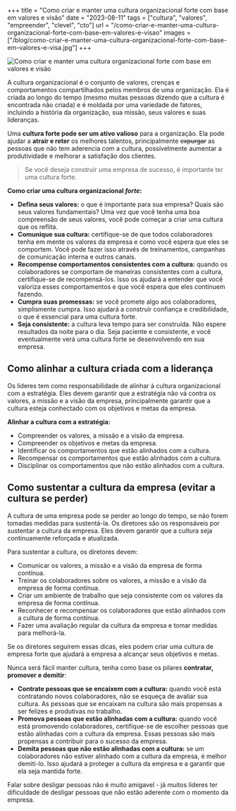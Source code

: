 +++
title = "Como criar e manter uma cultura organizacional forte com base em valores e visão"
date = "2023-08-11"
tags = ["cultura", "valores", "empreender", "clevel", "cto"]
url = "/como-criar-e-manter-uma-cultura-organizacional-forte-com-base-em-valores-e-visao"
images = ["/blog/como-criar-e-manter-uma-cultura-organizacional-forte-com-base-em-valores-e-visa.jpg"]
+++

![Como criar e manter uma cultura organizacional forte com base em valores e visão](/blog/como-criar-e-manter-uma-cultura-organizacional-forte-com-base-em-valores-e-visa.jpg)

A cultura organizacional é o conjunto de valores, crenças e comportamentos compartilhados pelos membros de uma organização. Ela é criada ao longo do tempo (mesmo muitas pessoas dizendo que a cultura é encontrada não criada) e é moldada por uma variedade de fatores, incluindo a história da organização, sua missão, seus valores e suas lideranças.

Uma **cultura forte pode ser um ativo valioso** para a organização. Ela pode ajudar a **atrair e reter** os melhores talentos, principalmente ~~expurgar~~ as pessoas que não tem aderencia com a cultura, possívelmente aumentar a produtividade e melhorar a satisfação dos clientes. 

> Se você deseja construir uma empresa de sucesso, é importante ter uma cultura forte.

**Como criar uma cultura organizacional _forte_:**

* **Defina seus valores:** o que é importante para sua empresa? Quais são seus valores fundamentais? Uma vez que você tenha uma boa compreensão de seus valores, você pode começar a criar uma cultura que os reflita.
* **Comunique sua cultura:** certifique-se de que todos colaboradores tenha em mente os valores da empresa e como você espera que eles se comportem. Você pode fazer isso através de treinamentos, campanhas de comunicação interna e outros canais.
* **Recompense comportamentos consistentes com a cultura:** quando os colaboradores se comportam de maneiras consistentes com a cultura, certifique-se de recompensá-los. Isso os ajudará a entender que você valoriza esses comportamentos e que você espera que eles continuem fazendo.
* **Cumpra suas promessas:** se você promete algo aos colaboradores, simplismente cumpra. Isso ajudará a construir confiança e credibilidade, o que é essencial para uma cultura forte.
* **Seja consistente:** a cultura leva tempo para ser construída. Não espere resultados da noite para o dia. Seja paciente e consistente, e você eventualmente verá uma cultura forte se desenvolvendo em sua empresa.

## Como alinhar a cultura criada com a liderança

Os lideres tem como responsabilidade de alinhar à cultura organizacional com a estratégia. Eles devem garantir que a estratégia não vá contra os valores, a missão e a visão da empresa, principalmente garantir que a cultura esteja conhectado com os objetivos e metas da empresa.

**Alinhar a cultura com a estratégia:**

* Compreender os valores, a missão e a visão da empresa.
* Compreender os objetivos e metas da empresa.
* Identificar os comportamentos que estão alinhados com a cultura.
* Recompensar os comportamentos que estão alinhados com a cultura.
* Disciplinar os comportamentos que não estão alinhados com a cultura.

## Como sustentar a cultura da empresa (evitar a cultura se perder)

A cultura de uma empresa pode se perder ao longo do tempo, se não forem tomadas medidas para sustentá-la. Os diretores são os responsáveis por sustentar a cultura da empresa. Eles devem garantir que a cultura seja continuamente reforçada e atualizada.

Para sustentar a cultura, os diretores devem:

* Comunicar os valores, a missão e a visão da empresa de forma contínua.
* Treinar os colaboradores sobre os valores, a missão e a visão da empresa de forma contínua.
* Criar um ambiente de trabalho que seja consistente com os valores da empresa de forma contínua.
* Reconhecer e recompensar os colaboradores que estão alinhados com a cultura de forma contínua.
* Fazer uma avaliação regular da cultura da empresa e tomar medidas para melhorá-la.

Se os diretores seguirem essas dicas, eles podem criar uma cultura de empresa forte que ajudará a empresa a alcançar seus objetivos e metas.

Nunca será fácil manter cultura, tenha como base os pilares **contratar, promover e demitir**:

* **Contrate pessoas que se encaixem com a cultura:** quando você está contratando novos colaboradores, não se esqueça de avaliar sua cultura. As pessoas que se encaixam na cultura são mais propensas a ser felizes e produtivas no trabalho.
* **Promova pessoas que estão alinhadas com a cultura:** quando você está promovendo colaboradores, certifique-se de escolher pessoas que estão alinhadas com a cultura da empresa. Essas pessoas são mais propensas a contribuir para o sucesso da empresa.
* **Demita pessoas que não estão alinhadas com a cultura:** se um colaboradores não estiver alinhado com a cultura da empresa, é melhor demiti-lo. Isso ajudará a proteger a cultura da empresa e a garantir que ela seja mantida forte.

Falar sobre desligar pessoas não é muito amigavel - já muitos líderes ter dificuldade de desligar pessoas que não estão aderente com o momento da empresa.
